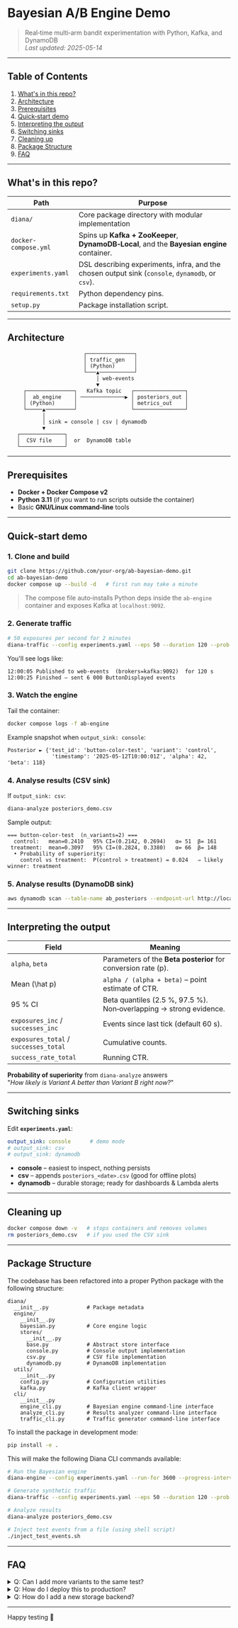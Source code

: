 # Bayesian A/B Engine Demo

> Real‑time multi‑arm bandit experimentation with Python, Kafka, and DynamoDB  
> _Last updated: 2025-05-14_

---

## Table of Contents
1. [What's in this repo?](#whats-in-this-repo)
2. [Architecture](#architecture)
3. [Prerequisites](#prerequisites)
4. [Quick‑start demo](#quick-start-demo)
5. [Interpreting the output](#interpreting-the-output)
6. [Switching sinks](#switching-sinks)
7. [Cleaning up](#cleaning-up)
8. [Package Structure](#package-structure)
9. [FAQ](#faq)

---

## What's in this repo?

| Path | Purpose |
|------|---------|
| `diana/` | Core package directory with modular implementation |
| `docker-compose.yml` | Spins up **Kafka + ZooKeeper**, **DynamoDB‑Local**, and the **Bayesian engine** container. |
| `experiments.yaml` | DSL describing experiments, infra, and the chosen output sink (`console`, `dynamodb`, or `csv`). |
| `requirements.txt` | Python dependency pins. |
| `setup.py` | Package installation script. |

---

## Architecture

```
                        ┌───────────────┐
                        │ traffic_gen   │
                        │ (Python)      │
                        └───▲───────────┘
                            │ web‑events
                            ▼
     ┌───────────────┐   Kafka topic   ┌────────────────┐
     │  ab_engine    │ ──────────────▶ │ posteriors_out │
     │ (Python)      │                 │ metrics_out    │
     └─────▲─────────┘                 └────────────────┘
           │
           │ sink = console | csv | dynamodb
           ▼
   ┌──────────────┐
   │  CSV file    │  or  DynamoDB table
   └──────────────┘
```

---

## Prerequisites

* **Docker + Docker Compose v2**  
* **Python 3.11** (if you want to run scripts outside the container)  
* Basic **GNU/Linux command‑line** tools

---

## Quick‑start demo

### 1. Clone and build

```bash
git clone https://github.com/your‑org/ab‑bayesian‑demo.git
cd ab‑bayesian‑demo
docker compose up --build -d   # first run may take a minute
```

> The compose file auto‑installs Python deps inside the `ab-engine`
> container and exposes Kafka at `localhost:9092`.

### 2. Generate traffic

```bash
# 50 exposures per second for 2 minutes
diana-traffic --config experiments.yaml --eps 50 --duration 120 --prob "control=0.35,treatment=0.55"
```

You'll see logs like:

```
12:00:05 Published to web-events  (brokers=kafka:9092)  for 120 s
12:00:25 Finished – sent 6 000 ButtonDisplayed events
```

### 3. Watch the engine

Tail the container:

```bash
docker compose logs -f ab-engine
```

Example snapshot when `output_sink: console`:

```
Posterior ► {'test_id': 'button-color-test', 'variant': 'control',
              'timestamp': '2025-05-12T10:00:01Z', 'alpha': 42, 'beta': 118}
```

### 4. Analyse results (CSV sink)

If `output_sink: csv`:

```bash
diana-analyze posteriors_demo.csv
```

Sample output:

```
=== button-color-test  (n_variants=2) ===
  control:   mean=0.2410   95% CI=(0.2142, 0.2694)   α= 51  β= 161
 treatment:  mean=0.3097   95% CI=(0.2824, 0.3380)   α= 66  β= 148
  • Probability of superiority:
    control vs treatment:  P(control > treatment) = 0.024   ⇒ likely winner: treatment
```

### 5. Analyse results (DynamoDB sink)

```bash
aws dynamodb scan --table-name ab_posteriors --endpoint-url http://localhost:8000 --projection-expression "test_id,variant,alpha,beta,timestamp"
```

---

## Interpreting the output

| Field | Meaning |
|-------|---------|
| `alpha`, `beta` | Parameters of the **Beta posterior** for conversion rate \(p\). |
| Mean \(\hat p\) | `alpha / (alpha + beta)` – point estimate of CTR. |
| 95 % CI | Beta quantiles (2.5 %, 97.5 %). Non‑overlapping → strong evidence. |
| `exposures_inc` / `successes_inc` | Events since last tick (default 60 s). |
| `exposures_total` / `successes_total` | Cumulative counts. |
| `success_rate_total` | Running CTR. |

**Probability of superiority** from `diana-analyze` answers  
"_How likely is Variant A better than Variant B right now?_"

---

## Switching sinks

Edit **`experiments.yaml`**:

```yaml
output_sink: console      # demo mode
# output_sink: csv
# output_sink: dynamodb
```

* **console** – easiest to inspect, nothing persists  
* **csv** – appends `posteriors_<date>.csv` (good for offline plots)  
* **dynamodb** – durable storage; ready for dashboards & Lambda alerts

---

## Cleaning up

```bash
docker compose down -v   # stops containers and removes volumes
rm posteriors_demo.csv   # if you used the CSV sink
```

---

## Package Structure

The codebase has been refactored into a proper Python package with the following structure:

```
diana/
  __init__.py            # Package metadata
  engine/
    __init__.py
    bayesian.py          # Core engine logic
    stores/
      __init__.py
      base.py            # Abstract store interface
      console.py         # Console output implementation
      csv.py             # CSV file implementation
      dynamodb.py        # DynamoDB implementation
  utils/
    __init__.py
    config.py            # Configuration utilities
    kafka.py             # Kafka client wrapper
  cli/
    __init__.py
    engine_cli.py        # Bayesian engine command-line interface
    analyze_cli.py       # Results analyzer command-line interface
    traffic_cli.py       # Traffic generator command-line interface
```

To install the package in development mode:

```bash
pip install -e .
```

This will make the following Diana CLI commands available:

```bash
# Run the Bayesian engine
diana-engine --config experiments.yaml --run-for 3600 --progress-interval 60

# Generate synthetic traffic
diana-traffic --config experiments.yaml --eps 50 --duration 120 --prob "control=0.35,treatment=0.55"

# Analyze results
diana-analyze posteriors_demo.csv

# Inject test events from a file (using shell script)
./inject_test_events.sh
```


---

## FAQ

<details>
<summary>Q: Can I add more variants to the same test?</summary>

Yes! Add them under `tests[].variants` in **experiments.yaml** with an
initial allocation. The engine picks them up automatically on restart.
</details>

<details>
<summary>Q: How do I deploy this to production?</summary>

* Run Kafka and DynamoDB (or Aurora) on managed services.  
* Build the engine into a tiny container image (~60 MiB).  
* Use **Kubernetes deployments** with a single replica per test group or
scale out with partition‑key affinity.  
* Point `output_sink` to `dynamodb` and hook Grafana to the table.
</details>

<details>
<summary>Q: How do I add a new storage backend?</summary>

1. Create a new class in `diana/engine/stores/` that implements the `StoreManager` interface
2. Add your new store type to the `StoreManager.create()` factory method
3. Update the `experiments.yaml` file to use your new storage type
</details>

---

Happy testing 🎉